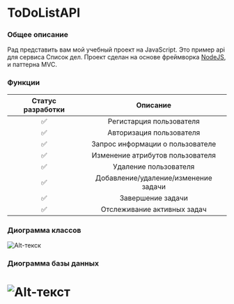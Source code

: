 __ToDoListAPI__
===  
### Общее описание

Рад представить вам мой учебный проект на JavaScript.
Это пример api для сервиса Список дел.
Проект сделан на основе фреймворка [NodeJS](https://nodejs.org/en/), и паттерна MVC.

### Функции

| Статус разработки| Описание| 
|:----------------:|:---------:|
| ✅ | Регистарция пользователя | 
| ✅ | Авторизация пользователя | 
| ✅ | Запрос информации о пользователе | 
| ✅ | Изменение атрибутов пользователя| 
| ✅ | Удаление пользователя | 
| ✅ | Добавление/удаление/изменение задачи | 
| ✅ | Завершение задачи | 
| ✅ | Отслеживание активных задач | 

### Диограмма классов
![Alt-текск](https://sun9-74.userapi.com/impg/sQcU7drhk41WVdRhGpBkAQI72ozG4ihaf_KEqQ/TCQJs5koCVg.jpg?size=2118x2160&quality=96&sign=6b350448e129fbf0c080ee0b10cc506e&type=album "Диограмма классов")
### Диограмма базы данных
![Alt-текст](https://sun9-71.userapi.com/impg/9L-yXaWMp5BR_0d6nxSCrgBLmxTKFZgFCAreHQ/ap8LNdL1HSo.jpg?size=457x221&quality=96&sign=c4a99491b18949a7b46524e5d272fb5f&type=album "Диограмма БД")
=======
